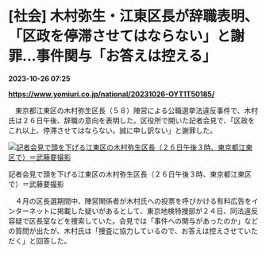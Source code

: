 # [社会] 木村弥生・江東区長が辞職表明、「区政を停滞させてはならない」と謝罪…事件関与「お答えは控える」

**2023-10-26 07:25**

**https://www.yomiuri.co.jp/national/20231026-OYT1T50185/**

　東京都江東区の木村弥生区長（５８）陣営による公職選挙法違反事件で、木村氏は２６日午後、辞職の意向を表明した。区役所で開いた記者会見で、「区政をこれ以上、停滞させてはならない。誠に申し訳ない」と謝罪した。

[![記者会見で頭を下げる江東区の木村弥生区長（２６日午後３時、東京都江東区で）＝武藤要撮影](https://www.yomiuri.co.jp/media/2023/10/20231026-OYT1I50114-1.jpg)](https://www.yomiuri.co.jp/pluralphoto/20231026-OYT1I50114/)

記者会見で頭を下げる江東区の木村弥生区長（２６日午後３時、東京都江東区で）＝武藤要撮影

　４月の区長選期間中、陣営関係者が木村氏への投票を呼びかける有料広告をインターネットに掲載した疑いがあるとして、東京地検特捜部が２４日、同法違反容疑で区長室などを捜索していた。会見では「事件への関与があったのか」などの質問が出たが、木村氏は「捜査に協力しているので、お答えは控えさせていただく」と回答した。